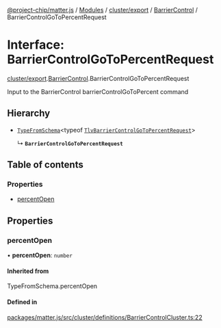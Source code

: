 [@project-chip/matter.js](../README.md) / [Modules](../modules.md) / [cluster/export](../modules/cluster_export.md) / [BarrierControl](../modules/cluster_export.BarrierControl.md) / BarrierControlGoToPercentRequest

# Interface: BarrierControlGoToPercentRequest

[cluster/export](../modules/cluster_export.md).[BarrierControl](../modules/cluster_export.BarrierControl.md).BarrierControlGoToPercentRequest

Input to the BarrierControl barrierControlGoToPercent command

## Hierarchy

- [`TypeFromSchema`](../modules/tlv_export.md#typefromschema)\<typeof [`TlvBarrierControlGoToPercentRequest`](../modules/cluster_export.BarrierControl.md#tlvbarriercontrolgotopercentrequest)\>

  ↳ **`BarrierControlGoToPercentRequest`**

## Table of contents

### Properties

- [percentOpen](cluster_export.BarrierControl.BarrierControlGoToPercentRequest.md#percentopen)

## Properties

### percentOpen

• **percentOpen**: `number`

#### Inherited from

TypeFromSchema.percentOpen

#### Defined in

[packages/matter.js/src/cluster/definitions/BarrierControlCluster.ts:22](https://github.com/project-chip/matter.js/blob/3adaded6/packages/matter.js/src/cluster/definitions/BarrierControlCluster.ts#L22)
